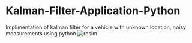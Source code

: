 # Kalman-Filter-Application-Python
Implimentation of kalman filter for a vehicle with unknown location, noisy measurements using python
![resim](https://github.com/AlpMercan/Kalman-Filter-Application-Python/assets/112685013/22879903-edac-4d4b-b40d-c836c0cb1c19)
